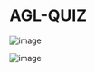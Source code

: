 # AGL-QUIZ

![image](https://user-images.githubusercontent.com/54492585/230721204-a663c9b5-f9cd-4273-8c96-29a473a377cb.png)


![image](https://user-images.githubusercontent.com/54492585/230721225-eb76a3e2-5913-46b7-8af6-22736d2e74aa.png)

